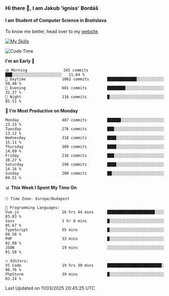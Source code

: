### Hi there 👋, I am Jakub 'igniss' Bordáš

#### I am Student of Computer Science in Bratislava
To know me better, head over to my [website](https://bordas.sk).

[![My Skills](https://skillicons.dev/icons?i=js,typescript,html,css,figma,svelte,vue,next,postgresql,nest,express,nodejs)](https://bordas.sk)


<!--START_SECTION:waka-->
![Code Time](http://img.shields.io/badge/Code%20Time-1%2C718%20hrs%2044%20mins-blue)

**I'm an Early 🐤** 

```text
🌞 Morning                245 commits         ███░░░░░░░░░░░░░░░░░░░░░░   11.64 % 
🌆 Daytime                1062 commits        █████████████░░░░░░░░░░░░   50.48 % 
🌃 Evening                681 commits         ████████░░░░░░░░░░░░░░░░░   32.37 % 
🌙 Night                  116 commits         █░░░░░░░░░░░░░░░░░░░░░░░░   05.51 % 
```
📅 **I'm Most Productive on Monday** 

```text
Monday                   487 commits         ██████░░░░░░░░░░░░░░░░░░░   23.15 % 
Tuesday                  276 commits         ███░░░░░░░░░░░░░░░░░░░░░░   13.12 % 
Wednesday                318 commits         ████░░░░░░░░░░░░░░░░░░░░░   15.11 % 
Thursday                 309 commits         ████░░░░░░░░░░░░░░░░░░░░░   14.69 % 
Friday                   216 commits         ███░░░░░░░░░░░░░░░░░░░░░░   10.27 % 
Saturday                 298 commits         ████░░░░░░░░░░░░░░░░░░░░░   14.16 % 
Sunday                   200 commits         ██░░░░░░░░░░░░░░░░░░░░░░░   09.51 % 
```


📊 **This Week I Spent My Time On** 

```text
🕑︎ Time Zone: Europe/Budapest

💬 Programming Languages: 
Vue.js                   16 hrs 44 mins      █████████████████████░░░░   83.03 % 
Sass                     1 hr 8 mins         █░░░░░░░░░░░░░░░░░░░░░░░░   05.67 % 
TypeScript               55 mins             █░░░░░░░░░░░░░░░░░░░░░░░░   04.58 % 
PHP                      33 mins             █░░░░░░░░░░░░░░░░░░░░░░░░   02.80 % 
JSON                     19 mins             ░░░░░░░░░░░░░░░░░░░░░░░░░   01.58 % 

🔥 Editors: 
VS Code                  19 hrs 30 mins      ████████████████████████░   96.76 % 
PhpStorm                 39 mins             █░░░░░░░░░░░░░░░░░░░░░░░░   03.24 % 
```


 Last Updated on 11/03/2025 20:45:25 UTC
<!--END_SECTION:waka-->
